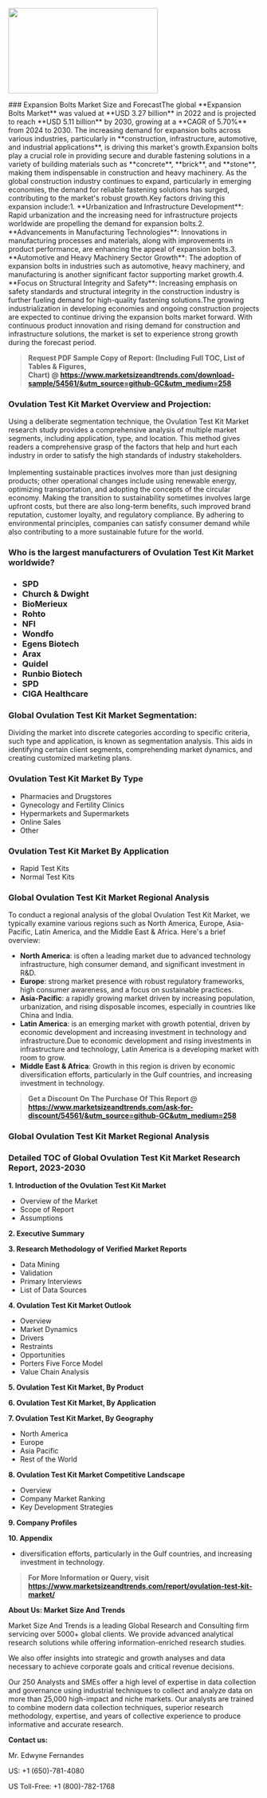 <p><img class="alignnone size-medium wp-image-20088" src="https://ffe5etoiles.com/wp-content/uploads/2024/12/MST1-300x171.png" alt="" width="300" height="171" /></p>### Expansion Bolts Market Size and ForecastThe global **Expansion Bolts Market** was valued at **USD 3.27 billion** in 2022 and is projected to reach **USD 5.11 billion** by 2030, growing at a **CAGR of 5.70%** from 2024 to 2030. The increasing demand for expansion bolts across various industries, particularly in **construction, infrastructure, automotive, and industrial applications**, is driving this market's growth.Expansion bolts play a crucial role in providing secure and durable fastening solutions in a variety of building materials such as **concrete**, **brick**, and **stone**, making them indispensable in construction and heavy machinery. As the global construction industry continues to expand, particularly in emerging economies, the demand for reliable fastening solutions has surged, contributing to the market's robust growth.Key factors driving this expansion include:1. **Urbanization and Infrastructure Development**: Rapid urbanization and the increasing need for infrastructure projects worldwide are propelling the demand for expansion bolts.2. **Advancements in Manufacturing Technologies**: Innovations in manufacturing processes and materials, along with improvements in product performance, are enhancing the appeal of expansion bolts.3. **Automotive and Heavy Machinery Sector Growth**: The adoption of expansion bolts in industries such as automotive, heavy machinery, and manufacturing is another significant factor supporting market growth.4. **Focus on Structural Integrity and Safety**: Increasing emphasis on safety standards and structural integrity in the construction industry is further fueling demand for high-quality fastening solutions.The growing industrialization in developing economies and ongoing construction projects are expected to continue driving the expansion bolts market forward. With continuous product innovation and rising demand for construction and infrastructure solutions, the market is set to experience strong growth during the forecast period.</p><blockquote id="" class=""><strong>Request PDF Sample Copy of Report: (Including Full TOC, List of Tables &amp; Figures, Chart)&nbsp;@&nbsp;<strong><a href="https://www.marketsizeandtrends.com/download-sample/54561/&utm_source=github-GC&utm_medium=258" target="_blank">https://www.marketsizeandtrends.com/download-sample/54561/&utm_source=github-GC&utm_medium=258</a></strong></strong></blockquote><h3 id="" class="">Ovulation Test Kit Market&nbsp;Overview and Projection:</h3><p id="" class="">Using a deliberate segmentation technique, the Ovulation Test Kit Market research study provides a comprehensive analysis of multiple market segments, including application, type, and location. This method gives readers a comprehensive grasp of the factors that help and hurt each industry in order to satisfy the high standards of industry stakeholders. <br /> <br />Implementing sustainable practices involves more than just designing products; other operational changes include using renewable energy, optimizing transportation, and adopting the concepts of the circular economy. Making the transition to sustainability sometimes involves large upfront costs, but there are also long-term benefits, such improved brand reputation, customer loyalty, and regulatory compliance. By adhering to environmental principles, companies can satisfy consumer demand while also contributing to a more sustainable future for the world.</p><h3 id="" class="">Who is the largest manufacturers of&nbsp;Ovulation Test Kit Market worldwide?</h3><h3 class=""><p><ul><li>SPD </li><li> Church & Dwight </li><li> BioMerieux </li><li> Rohto </li><li> NFI </li><li> Wondfo </li><li> Egens Biotech </li><li> Arax </li><li> Quidel </li><li> Runbio Biotech </li><li> SPD </li><li> CIGA Healthcare</li></ul></p></h3><h3 id="" class="">Global&nbsp;Ovulation Test Kit Market Segmentation:</h3><p id="" class="">Dividing the market into discrete categories according to specific criteria, such type and application, is known as segmentation analysis. This aids in identifying certain client segments, comprehending market dynamics, and creating customized marketing plans.</p><h3 id="" class="">Ovulation Test Kit Market&nbsp;By Type</h3><p><p><ul><li>Pharmacies and Drugstores</li><li> Gynecology and Fertility Clinics</li><li> Hypermarkets and Supermarkets</li><li> Online Sales</li><li> Other</p></li></ul></p></p><h3 id="" class="">Ovulation Test Kit Market&nbsp;By Application</h3><p class=""><p><ul><li>Rapid Test Kits</li><li> Normal Test Kits</li></ul></p></p><h3 id="" class="">Global Ovulation Test Kit Market Regional Analysis</h3><p id="" class="">To conduct a regional analysis of the global Ovulation Test Kit Market, we typically examine various regions such as North America, Europe, Asia-Pacific, Latin America, and the Middle East &amp; Africa. Here's a brief overview:</p><ul><li><strong>North America</strong>: is often a leading market due to advanced technology infrastructure, high consumer demand, and significant investment in R&amp;D.</li><li><strong>Europe</strong>: strong market presence with robust regulatory frameworks, high consumer awareness, and a focus on sustainable practices.</li><li><strong>Asia-Pacific</strong>: a rapidly growing market driven by increasing population, urbanization, and rising disposable incomes, especially in countries like China and India.</li><li><strong>Latin America</strong>: is an emerging market with growth potential, driven by economic development and increasing investment in technology and infrastructure.Due to economic development and rising investments in infrastructure and technology, Latin America is a developing market with room to grow.</li><li><strong>Middle East &amp; Africa</strong>: Growth in this region is driven by economic diversification efforts, particularly in the Gulf countries, and increasing investment in technology.</li></ul><blockquote id="" class=""><strong>Get a Discount On The Purchase Of This Report @ <strong><a href="https://www.marketsizeandtrends.com/ask-for-discount/54561/&utm_source=github-GC&utm_medium=258" target="_blank">https://www.marketsizeandtrends.com/ask-for-discount/54561/&utm_source=github-GC&utm_medium=258</a></strong></strong></blockquote><h3 id="" class="">Global Ovulation Test Kit Market Regional Analysis</h3><h3 id="" class="">Detailed TOC of Global Ovulation Test Kit Market Research Report, 2023-2030</h3><p id="" class=""><strong>1. Introduction of the Ovulation Test Kit Market</strong></p><ul><li>Overview of the Market</li><li>Scope of Report</li><li>Assumptions</li></ul><p id="" class=""><strong>2. Executive Summary</strong></p><p id="" class=""><strong>3. Research Methodology of Verified Market Reports</strong></p><ul><li>Data Mining</li><li>Validation</li><li>Primary Interviews</li><li>List of Data Sources</li></ul><p id="" class=""><strong>4. Ovulation Test Kit Market Outlook</strong></p><ul><li>Overview</li><li>Market Dynamics</li><li>Drivers</li><li>Restraints</li><li>Opportunities</li><li>Porters Five Force Model</li><li>Value Chain Analysis</li></ul><p id="" class=""><strong>5. Ovulation Test Kit Market, By Product</strong></p><p id="" class=""><strong>6. Ovulation Test Kit Market, By Application</strong></p><p id="" class=""><strong>7. Ovulation Test Kit Market, By Geography</strong></p><ul><li>North America</li><li>Europe</li><li>Asia Pacific</li><li>Rest of the World</li></ul><p id="" class=""><strong>8. Ovulation Test Kit Market Competitive Landscape</strong></p><ul><li>Overview</li><li>Company Market Ranking</li><li>Key Development Strategies</li></ul><p id="" class=""><strong>9. Company Profiles</strong></p><p id="" class=""><strong>10. Appendix</strong></p><ul><li>diversification efforts, particularly in the Gulf countries, and increasing investment in technology.</li></ul><blockquote id="" class=""><strong>For More Information or Query, visit <strong><strong><a href="https://www.marketsizeandtrends.com/report/ovulation-test-kit-market/" target="_blank">https://www.marketsizeandtrends.com/report/ovulation-test-kit-market/</a></strong></strong></strong></blockquote><p id="" class=""><strong>About Us: Market Size And Trends</strong></p><p id="" class="">Market Size And Trends is a leading Global Research and Consulting firm servicing over 5000+ global clients. We provide advanced analytical research solutions while offering information-enriched research studies.</p><p id="" class="">We also offer insights into strategic and growth analyses and data necessary to achieve corporate goals and critical revenue decisions.</p><p id="" class="">Our 250 Analysts and SMEs offer a high level of expertise in data collection and governance using industrial techniques to collect and analyze data on more than 25,000 high-impact and niche markets. Our analysts are trained to combine modern data collection techniques, superior research methodology, expertise, and years of collective experience to produce informative and accurate research.</p><p id="" class=""><strong>Contact us:</strong></p><p id="" class="">Mr. Edwyne Fernandes</p><p id="" class="">US: +1 (650)-781-4080</p><p id="" class="">US Toll-Free: +1 (800)-782-1768</p>
